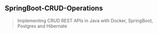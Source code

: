 ## SpringBoot-CRUD-Operations

> Implementing CRUD REST APIs in Java with Docker, SpringBoot, Postgres and Hibernate
